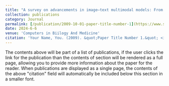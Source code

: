 ```yaml
---
title: "A survey on advancements in image–text multimodal models: From general techniques to biomedical implementations"
collection: publications
category: Journal
permalink: [/publication/2009-10-01-paper-title-number-1](https://www.sciencedirect.com/science/article/abs/pii/S0010482524007947)
date: 2024-6-6
venue: 'Computers in Biilogy And Medicine'
citation: 'Your Name, You. (2009). &quot;Paper Title Number 1.&quot; <i>Journal 1</i>. 1(1).'
---
```


The contents above will be part of a list of publications, if the user clicks the link for the publication than the contents of section will be rendered as a full page, allowing you to provide more information about the paper for the reader. When publications are displayed as a single page, the contents of the above "citation" field will automatically be included below this section in a smaller font.
